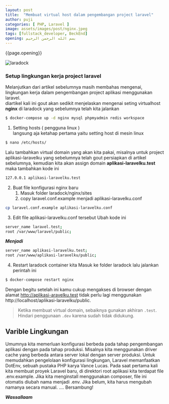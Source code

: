 ```yaml
---
layout: post
title:  "Membuat virtual host dalam pengembangan project laravel"
author: puji
categories: [ PHP, Laravel ]
image: assets/images/post/nginx.jpeg
tags: [fullstack_developer, BeckEnd]
opening: بسم الله الرحمن الرحيم
---  
```


{{page.opening}}

![laradock]({{site.url}}/assets/images/post/laravel-nginx.webp)  

### Setup lingkungan kerja project laravel  
Melanjutkan dari artikel sebelumnya masih membahas mengenai, lingkungan kerja dalam pengembangan project aplikasi menggunakan laravel.  
diartikel kali ini gout akan sedikit menjelaskan mengenai seting virtualhost **nginx** di laradock yang sebelumnya telah kita jalankan 

```bash
$ docker-compose up -d nginx mysql phpmyadmin redis workspace
```  
1. Setting hosts ( pengguna linux )  
langsung aja ketahap pertama yaitu setting host di mesin linux  
```bash
$ nano /etc/hosts/
```
Lalu tambahkan virtual domain yang akan kita pakai, misalnya untuk project aplikasi-laravelku yang sebelumnya telah gout persiapkan di artikel sebelumnya, kemudian kita akan assign domain **aplikasi-laravelku.test** maka tambahkan kode ini  
```bash
127.0.0.1 aplikasi-laravelku.test
```  

2. Buat file konfigurasi nginx baru
    1. Masuk folder laradock/nginx/sites
    2. copy laravel.conf.example menjadi aplikasi-laravelku.conf  

```bash
cp laravel.conf.example aplikasi-laravelku.conf
```  
3. Edit file aplikasi-laravelku.conf tersebut
    Ubah kode ini  
```bash
server_name laravel.test;
root /var/www/laravel/public;
```
***Menjadi***  
```bash
server_name aplikasi-laravelku.test;
root /var/www/aplikasi-laravelku/public;
```  
4. Restart laradock container kita
Masuk ke folder laradock lalu jalankan perintah ini  
```bash
$ docker-compose restart nginx
```  

Dengan begitu setelah ini kamu cukup mengakses di browser dengan alamat http://aplikasi-aravelku.test tidak perlu lagi menggunakan http://localhost/aplikasi-laravelku/public.  


> Ketika membuat virtual domain, sebaiknya gunakan akhiran ```.test```. Hindari penggunaan ```.dev``` karena
sudah tidak didukung.

## Varible Lingkungan  
Umumnya kita memerluan konfigurasi berbeda pada tahap pengembangan aplikasi dengan pada tahap
produksi. Misalnya kita menggunakan driver cache yang berbeda antara server lokal dengan server produksi.
Untuk memudahkan pengelolaan konfigurasi lingkungan, Laravel memanfaatkan DotEnv, sebuah pustaka
PHP karya Vance Lucas. Pada saat pertama kali kita membuat proyek Laravel baru, di direktori root aplikasi
kita terdapat file .env.example. Jika kita menginstall menggunakan composer, file ini otomatis diubah nama
menjadi .env. Jika belum, kita harus mengubah namanya secara manual. .... Bersambung!

***Wassallaam***
